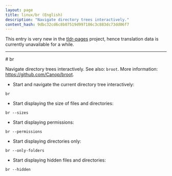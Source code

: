 ```yaml
---
layout: page
title: linux/br (English)
description: "Navigate directory trees interactively."
content_hash: 9dbc32cd6c8b07519d997186c3c883dc73dd06f7
---
```


This entry is very new in the [tldr-pages](https://github.com/tldr-pages/tldr) project, hence translation data is currently unavailable for a while.

<hr># br

Navigate directory trees interactively.
See also: `broot`.
More information: <https://github.com/Canop/broot>.

- Start and navigate the current directory tree interactively:

`br`

- Start displaying the size of files and directories:

`br --sizes`

- Start displaying permissions:

`br --permissions`

- Start displaying directories only:

`br --only-folders`

- Start displaying hidden files and directories:

`br --hidden`
